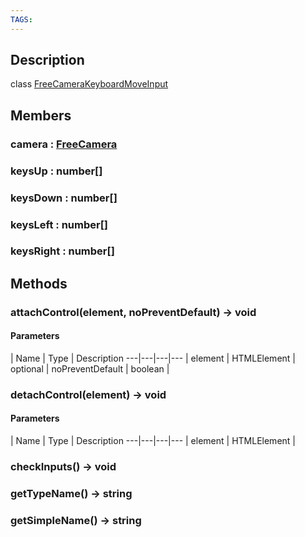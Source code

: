 ```yaml
---
TAGS:
---
```

## Description

class [FreeCameraKeyboardMoveInput](/classes/3.0/FreeCameraKeyboardMoveInput)



## Members

### camera : [FreeCamera](/classes/3.0/FreeCamera)



### keysUp : number[]



### keysDown : number[]



### keysLeft : number[]



### keysRight : number[]



## Methods

### attachControl(element, noPreventDefault) &rarr; void



#### Parameters
 | Name | Type | Description
---|---|---|---
 | element | HTMLElement |   
optional | noPreventDefault | boolean |   
### detachControl(element) &rarr; void



#### Parameters
 | Name | Type | Description
---|---|---|---
 | element | HTMLElement |   

### checkInputs() &rarr; void


### getTypeName() &rarr; string


### getSimpleName() &rarr; string


